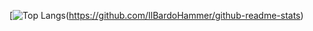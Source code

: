 <!-- Hi there 👋 -->



[![Top Langs](https://github-readme-stats.vercel.app/api/top-langs/?username=IlBardoHammer&theme=radical&count_private=true&show_icons=true)(https://github.com/IlBardoHammer/github-readme-stats)
<!--
**IlBardoHammer/IlBardoHammer** is a ✨ _special_ ✨ repository because its `README.md` (this file) appears on your GitHub profile.

Here are some ideas to get you started:

- 🔭 I’m currently working on ...
- 🌱 I’m currently learning ...
- 👯 I’m looking to collaborate on ...
- 🤔 I’m looking for help with ...
- 💬 Ask me about ...
- 📫 How to reach me: ...
- 😄 Pronouns: ...
- ⚡ Fun fact: ...
-->
